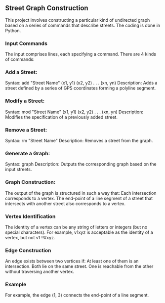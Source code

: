 ## Street Graph Construction
This project involves constructing a particular kind of undirected graph based on a series of commands that describe streets. The coding is done in Python.

### Input Commands
The input comprises lines, each specifying a command. There are 4 kinds of commands:

### Add a Street:
Syntax: add "Street Name" (x1, y1) (x2, y2) . . . (xn, yn)
Description: Adds a street defined by a series of GPS coordinates forming a polyline segment.

### Modify a Street:
Syntax: mod "Street Name" (x1, y1) (x2, y2) . . . (xn, yn)
Description: Modifies the specification of a previously added street.

### Remove a Street:
Syntax: rm "Street Name"
Description: Removes a street from the graph.

### Generate a Graph:
Syntax: graph
Description: Outputs the corresponding graph based on the input streets.

### Graph Construction:
The output of the graph is structured in such a way that:
Each intersection corresponds to a vertex.
The end-point of a line segment of a street that intersects with another street also corresponds to a vertex.

### Vertex Identification
The identity of a vertex can be any string of letters or integers (but no special characters). For example, v1xyz is acceptable as the identity of a vertex, but not v1 !!#xyz.

### Edge Construction
An edge exists between two vertices if:
At least one of them is an intersection.
Both lie on the same street.
One is reachable from the other without traversing another vertex.

### Example
For example, the edge ⟨1, 3⟩ connects the end-point of a line segment.